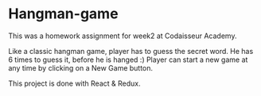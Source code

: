 # Hangman-game

This was a homework assignment for week2 at Codaisseur Academy.

Like a classic hangman game, player has to guess the secret word. He has 6 times to guess it, before he is hanged :)
Player can start a new game at any time by clicking on a New Game button. 

This project is done with React & Redux.

